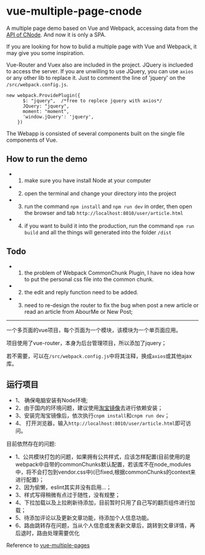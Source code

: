 # vue-multiple-page-cnode

A multiple page demo based on Vue and Webpack, accessing data from the [API of CNode](https://cnodejs.org/api). And now it is only a SPA. 

If you are looking for how to bulid a multiple page with Vue and Webpack, it may give you some inspiration.

Vue-Router and Vuex also are included in the project. JQuery is inclueded to access the server. If you are unwilling to use JQuery, you can use `axios` or any other lib to replace it. Just to comment the line of 'jquery' on the `/src/webpack.config.js`.

```
new webpack.ProvidePlugin({
      $: "jquery",  /*free to replece jquery with axios*/
      JQuery: "jquery",
      moment: "moment",
      'window.jQuery': 'jquery',
    })

```

The Webapp is consisted of several components built on the single file components of Vue. 

## How to run the demo
* 1. make sure you have install Node at your computer
* 2. open the terminal and change your directory into the project
* 3. run the command `npm install` and `npm run dev` in order, then open the browser and tab `http://localhost:8010/user/article.html`
* 4. if you want to build it into the production, run the command `npm run build` and all the things will generated into the folder `/dist`

## Todo
* 1. the problem of Webpack CommonChunk Plugin, I have no idea how to put the personal css file into the common chunk.
* 2. the edit and reply function need to be added.
* 3. need to re-design the router to fix the bug when post a new article or read an article from AbourMe or New Post;




-----
一个多页面的vue项目，每个页面为一个模块，该模块为一个单页面应用。

项目使用了vue-router，本身为后台管理项目，所以添加了jquery；

若不需要，可以在`/src/webpack.config.js`中将其注释，换成`axios`或其他ajax库。

## 运行项目
* 1、 确保电脑安装有Node环境;
* 2、由于国内的环境问题，建议使用[淘宝镜像](https://npm.taobao.org/)去进行依赖安装；
* 3、安装完淘宝镜像后，依次执行`cnpm install`和`cnpm run dev`；
* 4、 打开浏览器，输入`http://localhost:8010/user/article.html`即可访问。

目前依然存在的问题:
* 1、公共模块打包的问题，如果拥有公共样式，应该怎样配置(目前使用的是webpack中自带的commonChunks默认配置，若该库不在node_modules中，将不会打包到vendor.css中)(已fixed,根据commonChunks的context来进行配置)；
* 2、因为偷懒，eslint其实并没有启用...；
* 3、样式写得稍微有点过于随性，没有规整；
* 4、下拉加载以及上拉刷新待添加，目前暂时只用了自己写的翻页组件进行加载；
* 5、待添加评论以及更新文章功能，待添加个人信息功能。
* 6、路由跳转存在问题，当从个人信息或发表新文章后，跳转到文章详情，再后退时，路由处理需要优化

Reference to [vue-multiple-pages](https://github.com/Plortinus/vue-multiple-pages)

